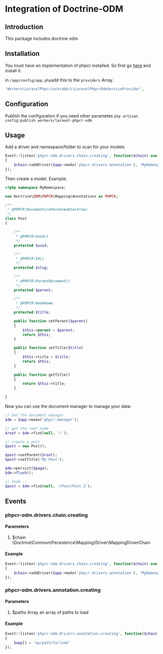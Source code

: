 # Integration of Doctrine-ODM

## Introduction

This package includes doctrine odm

## Installation

You must have an implementation of phpcr installed. So first go [here](https://github.com/Workers/laravel-phpcr-jackrabbit) and install it.

in ```/app/config/app.php```add this to the ```providers``` Array.
```php
'Workers\LaravelPhpcrJackrabbit\LaravelPhpcrOdmServiceProvider',
```

## Configuration

Publish the configuration if you need other parametes
```php artisan config:publish workers/laravel-phpcr-odm```

## Usage

Add a driver and namespace/folder to scan for your models

```php
Event::listen('phpcr-odm.drivers.chain.creating', function($chain) use($app)
{
	$chain->addDriver($app->make('phpcr.drivers.annotation'), 'MyNamespaceToUse');
});
```

Then create a model. Example:

```php
<?php namespace MyNamespace;

use Doctrine\ODM\PHPCR\Mapping\Annotations as PHPCR;

/**
 * @PHPCR\Document(referenceable=true)
 */
class Post
{

	/**
	 * @PHPCR\Uuid()
	 */
	protected $uuid;

	/**
	 * @PHPCR\Id()
	 */
	protected $slug;

	/**
	 * @PHPCR\ParentDocument()
	 */
	protected $parent;

	/**
	 * @PHPCR\NodeName
	 */
	protected $title;

	public function setParent($parent)
	{
		$this->parent = $parent;
		return $this;
	}

	public function setTitle($title)
	{
		$this->title = $title;
		return $this;
	}

	public function getTitle()
	{
		return $this->title;
	}

}
```

Now you can use the document manager to manage your data:

```php
// Get the document manager
$dm = $app->make('phpcr.manager');

// get the root node
$root = $dm->find(null, '/');

// create a post
$post = new Post();

$post->setParent($root);
$post->setTitle('My Post');

$dm->persist($page);
$dm->flush();

// Yeah...
$post = $dm->find(null, '/Post/Post 2');

```

## Events

### phpcr-odm.drivers.chain.creating

#### Parameters

1. $chain \Doctrine\Common\Persistence\Mapping\Driver\MappingDriverChain

#### Example

```php
Event::listen('phpcr-odm.drivers.chain.creating', function($chain) use($app)
{
	$chain->addDriver($app->make('phpcr.drivers.annotation'), 'MyNamespaceToUse');
});
```

### phpcr-odm.drivers.annotation.creating

#### Parameters

1. $paths Array an array of paths to load

#### Example

```php
Event::listen('phpcr-odm.drivers.annotation.creating', function($chain) use($app)
{
	$app[] = 'my/path/to/load'
});
```